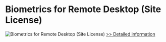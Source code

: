 # Biometrics for Remote Desktop (Site License)
![Biometrics for Remote Desktop (Site License)](https://mycommerce.akamaized.net/api/pimages/P300765889/BIG/300765889.GIF)
[>> Detailed information](https://secure.shareit.com/shareit/product.html?productid=300765889&affiliateid=200057808)